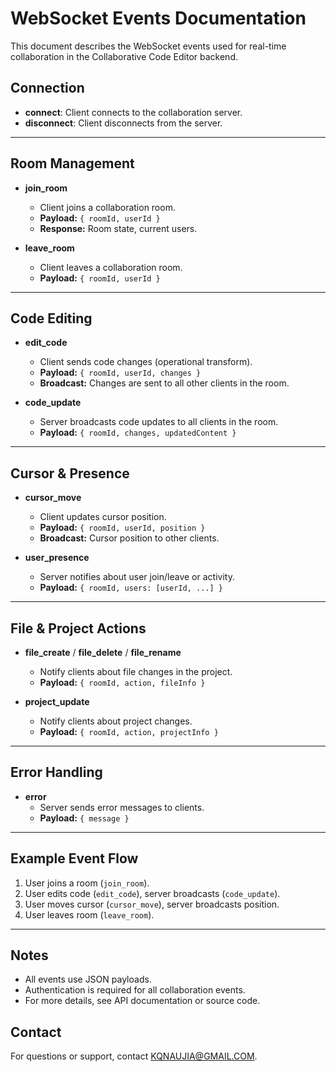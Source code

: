 # WebSocket Events Documentation

This document describes the WebSocket events used for real-time collaboration in the Collaborative Code Editor backend.

## Connection
- **connect**: Client connects to the collaboration server.
- **disconnect**: Client disconnects from the server.

---

## Room Management
- **join_room**
  - Client joins a collaboration room.
  - **Payload:** `{ roomId, userId }`
  - **Response:** Room state, current users.

- **leave_room**
  - Client leaves a collaboration room.
  - **Payload:** `{ roomId, userId }`

---

## Code Editing
- **edit_code**
  - Client sends code changes (operational transform).
  - **Payload:** `{ roomId, userId, changes }`
  - **Broadcast:** Changes are sent to all other clients in the room.

- **code_update**
  - Server broadcasts code updates to all clients in the room.
  - **Payload:** `{ roomId, changes, updatedContent }`

---

## Cursor & Presence
- **cursor_move**
  - Client updates cursor position.
  - **Payload:** `{ roomId, userId, position }`
  - **Broadcast:** Cursor position to other clients.

- **user_presence**
  - Server notifies about user join/leave or activity.
  - **Payload:** `{ roomId, users: [userId, ...] }`

---

## File & Project Actions
- **file_create** / **file_delete** / **file_rename**
  - Notify clients about file changes in the project.
  - **Payload:** `{ roomId, action, fileInfo }`

- **project_update**
  - Notify clients about project changes.
  - **Payload:** `{ roomId, action, projectInfo }`

---

## Error Handling
- **error**
  - Server sends error messages to clients.
  - **Payload:** `{ message }`

---

## Example Event Flow
1. User joins a room (`join_room`).
2. User edits code (`edit_code`), server broadcasts (`code_update`).
3. User moves cursor (`cursor_move`), server broadcasts position.
4. User leaves room (`leave_room`).

---

## Notes
- All events use JSON payloads.
- Authentication is required for all collaboration events.
- For more details, see API documentation or source code.

## Contact
For questions or support, contact KQNAUJIA@GMAIL.COM.
